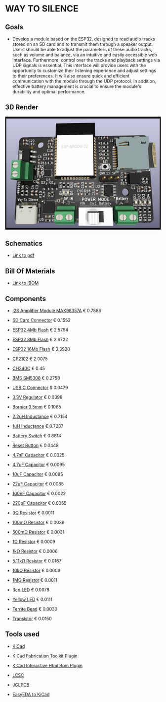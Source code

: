 # WAY TO SILENCE

## Goals
- Develop a module based on the ESP32, designed to read audio tracks stored on an SD card and to transmit them through a speaker output. Users should be able to adjust the parameters of these audio tracks, such as volume and balance, via an intuitive and easily accessible web interface. Furthermore, control over the tracks and playback settings via UDP signals is essential. This interface will provide users with the opportunity to customize their listening experience and adjust settings to their preferences. It will also ensure quick and efficient communication with the module through the UDP protocol. In addition, effective battery management is crucial to ensure the module's durability and optimal performance.

## 3D Render
![alt text](https://raw.githubusercontent.com/juthomas/Way-To-Silence/main/Images/Way%20to%20silence.png)
## Schematics

- [Link to pdf](https://github.com/juthomas/Way-To-Silence/blob/main/Schematics%20PDF/Way%20to%20silence.pdf)

## Bill Of Materials

- [Link to IBOM](https://juthomas.github.io/Way-To-Silence/)
## Components
- [I2S Amplifier Module MAX98357A](https://www.lcsc.com/product-detail/Audio-Power-OpAmps_Analog-Devices-Inc-Maxim-Integrated-MAX98357AETE-T_C910544.html) € 0.7886

- [SD Card Connector](https://jlcpcb.com/partdetail/gswitch-GT_TF003_H018502/C5155564) € 0.1553

- [ESP32 4Mb Flash](https://www.lcsc.com/product-detail/WiFi-Modules_Espressif-Systems-ESP32-WROOM-32-N4_C82899.html) € 2.5764

- [ESP32 8Mb Flash](https://www.lcsc.com/product-detail/WiFi-Modules_Espressif-Systems-ESP32-WROOM-32-N8_C529582.html) € 2.9722

- [ESP32 16Mb Flash](https://lcsc.com/product-detail/WiFi-Modules_Espressif-Systems-ESP32-WROOM-32-N16_C529581.html) € 3.3920

- [CP2102](https://www.lcsc.com/product-detail/USB-ICs_SILICON-LABS-CP2102-GMR_C6568.html) € 2.0075

- [CH340C](https://www.lcsc.com/product-detail/USB-ICs_WCH-Jiangsu-Qin-Heng-CH340C_C84681.html) € 0.45

- [BMS SM5308](https://www.lcsc.com/product-detail/Battery-Management-ICs_HICHON-SM5308_C5345582.html) € 0.2758
- [USB C Connector](https://jlcpcb.com/partdetail/Dealon-USB_TYPE_C018/C2927038) $ 0.0479
- [3.3V Regulator](https://www.lcsc.com/product-detail/Linear-Voltage-Regulators-LDO_UMW-Youtai-Semiconductor-Co-Ltd-AMS1117-3-3_C347222.html) € 0.0398

- [Bornier 3.5mm](https://www.lcsc.com/product-detail/Screw-terminal_Ningbo-Xinlaiya-Elec-XY350V-3-5-2P_C784942.html) € 0.1065
- [2.2uH Inductance](https://www.lcsc.com/product-detail/Inductors-SMD_KOHERelec-MDA4020-2R2M_C2847469.html) € 0.7154
- [1uH Inductance](https://www.lcsc.com/product-detail/Inductors-SMD_KOHERelec-MDA4020-1R0M_C2847468.html#) € 0.7287
- [Battery Switch](https://jlcpcb.com/partdetail/XkbConnectivity-SS12D10L3/C319013) € 0.8814
- [Reset Button](https://jlcpcb.com/partdetail/Xunpu-TS_1088R02026/C455280) € 0.0448

- [4.7nF Capacitor](https://jlcpcb.com/partdetail/55004-0603B472K500NT/C53987) € 0.0025
- [4.7uF Capacitor](https://jlcpcb.com/partdetail/20375-CL10A475KO8NNNC/C19666) € 0.0095
- [10uF Capacitor](https://jlcpcb.com/partdetail/MurataElectronics-GRM188R60J106ME47D/C77041) € 0.0085	
- [22uF Capacitor](https://jlcpcb.com/partdetail/60514-CL10A226MQ8NRNC/C59461) € 0.0085
- [100nF Capacitor](https://jlcpcb.com/partdetail/Yageo-CC0603KRX7R9BB104/C14663) € 0.0022
- [220pF Capacitor](https://jlcpcb.com/partdetail/1955-CL10B221KB8NNNC/C1603) € 0.0055
- [0Ω Resistor](https://jlcpcb.com/partdetail/21903-0603WAF0000T5E/C21189) € 0.0011
- [100mΩ Resistor](https://jlcpcb.com/partdetail/112253-0603WAF100LT5E/C111027) € 0.0039
- [500mΩ Resistor](https://jlcpcb.com/partdetail/Fojan-FRL0603FR500TS/C2934253) € 0.0031
- [1Ω Resistor](https://jlcpcb.com/partdetail/25955-0603WAJ010JT5E/C25212) € 0.0009
- [1kΩ Resistor](https://jlcpcb.com/partdetail/21904-0603WAF1001T5E/C21190) € 0.0006

- [5.11kΩ Resistor](https://jlcpcb.com/partdetail/419038-TC0350B5111T5E/C425414) € 0.0167
- [10kΩ Resistor](https://jlcpcb.com/partdetail/26547-0603WAF1002T5E/C25804) € 0.0009
- [1MΩ Resistor](https://jlcpcb.com/partdetail/23662-0603WAF1004T5E/C22935) € 0.0011
- [Red LED](https://jlcpcb.com/partdetail/85432-NCD0603R1/C84263) € 0.0078
- [Yellow LED](https://jlcpcb.com/partdetail/85437-NCD0603Y1/C84268) € 0.0111
- [Ferrite Bead](https://jlcpcb.com/partdetail/373749-CBW160808U470T/C394474) € 0.0030
- [Transistor](https://jlcpcb.com/partdetail/Shikues-BC817/C475629) € 0.0150

## Tools used

- [KiCad](https://www.kicad.org/)
- [KiCad Fabrication Toolkit Plugin](https://github.com/bennymeg/JLC-Plugin-for-KiCad)
- [KiCad Interactive Html Bom Plugin](https://github.com/openscopeproject/InteractiveHtmlBom)
- [LCSC](https://www.lcsc.com/)
- [JCLPCB](https://jlcpcb.com/)

- [EasyEDA to KiCad](https://wokwi.com/tools/easyeda2kicad)